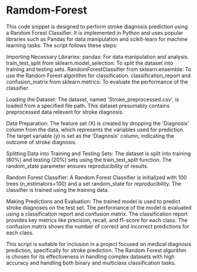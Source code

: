 # Ramdom-Forest

This code snippet is designed to perform stroke diagnosis prediction using a Random Forest Classifier. It is implemented in Python and uses popular libraries such as Pandas for data manipulation and scikit-learn for machine learning tasks. The script follows these steps:

Importing Necessary Libraries:
pandas: For data manipulation and analysis.
train_test_split from sklearn.model_selection: To split the dataset into training and testing sets.
RandomForestClassifier from sklearn.ensemble: To use the Random Forest algorithm for classification.
classification_report and confusion_matrix from sklearn.metrics: To evaluate the performance of the classifier.

Loading the Dataset:
The dataset, named 'Stroke_preprocessed.csv', is loaded from a specified file path. This dataset presumably contains preprocessed data relevant for stroke diagnosis.

Data Preparation:
The feature set (X) is created by dropping the 'Diagnosis' column from the data, which represents the variables used for prediction.
The target variable (y) is set as the 'Diagnosis' column, indicating the outcome of stroke diagnosis.

Splitting Data into Training and Testing Sets:
The dataset is split into training (80%) and testing (20%) sets using the train_test_split function. The random_state parameter ensures reproducibility of results.

Random Forest Classifier:
A Random Forest Classifier is initialized with 100 trees (n_estimators=100) and a set random_state for reproducibility.
The classifier is trained using the training data.

Making Predictions and Evaluation:
The trained model is used to predict stroke diagnoses on the test set.
The performance of the model is evaluated using a classification report and confusion matrix. The classification report provides key metrics like precision, recall, and f1-score for each class. The confusion matrix shows the number of correct and incorrect predictions for each class.

This script is suitable for inclusion in a project focused on medical diagnosis prediction, specifically for stroke prediction. The Random Forest algorithm is chosen for its effectiveness in handling complex datasets with high accuracy and handling both binary and multiclass classification tasks.

